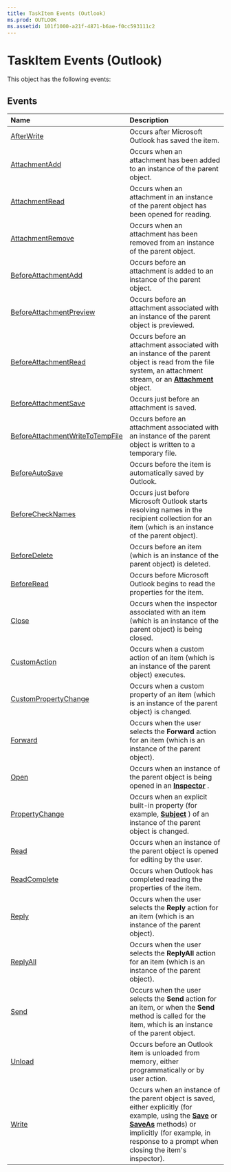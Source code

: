 ```yaml
---
title: TaskItem Events (Outlook)
ms.prod: OUTLOOK
ms.assetid: 101f1000-a21f-4871-b6ae-f0cc593111c2
---
```



# TaskItem Events (Outlook)
This object has the following events:

## Events



|**Name**|**Description**|
|:-----|:-----|
|[AfterWrite](taskitem-afterwrite-event-outlook.md)|Occurs after Microsoft Outlook has saved the item.|
|[AttachmentAdd](taskitem-attachmentadd-event-outlook.md)|Occurs when an attachment has been added to an instance of the parent object.|
|[AttachmentRead](taskitem-attachmentread-event-outlook.md)|Occurs when an attachment in an instance of the parent object has been opened for reading.|
|[AttachmentRemove](taskitem-attachmentremove-event-outlook.md)|Occurs when an attachment has been removed from an instance of the parent object.|
|[BeforeAttachmentAdd](taskitem-beforeattachmentadd-event-outlook.md)|Occurs before an attachment is added to an instance of the parent object.|
|[BeforeAttachmentPreview](taskitem-beforeattachmentpreview-event-outlook.md)|Occurs before an attachment associated with an instance of the parent object is previewed.|
|[BeforeAttachmentRead](taskitem-beforeattachmentread-event-outlook.md)|Occurs before an attachment associated with an instance of the parent object is read from the file system, an attachment stream, or an  **[Attachment](attachment-object-outlook.md)** object.|
|[BeforeAttachmentSave](taskitem-beforeattachmentsave-event-outlook.md)|Occurs just before an attachment is saved.|
|[BeforeAttachmentWriteToTempFile](taskitem-beforeattachmentwritetotempfile-event-outlook.md)|Occurs before an attachment associated with an instance of the parent object is written to a temporary file.|
|[BeforeAutoSave](taskitem-beforeautosave-event-outlook.md)|Occurs before the item is automatically saved by Outlook.|
|[BeforeCheckNames](taskitem-beforechecknames-event-outlook.md)|Occurs just before Microsoft Outlook starts resolving names in the recipient collection for an item (which is an instance of the parent object).|
|[BeforeDelete](taskitem-beforedelete-event-outlook.md)|Occurs before an item (which is an instance of the parent object) is deleted.|
|[BeforeRead](taskitem-beforeread-event-outlook.md)|Occurs before Microsoft Outlook begins to read the properties for the item.|
|[Close](taskitem-close-event-outlook.md)|Occurs when the inspector associated with an item (which is an instance of the parent object) is being closed.|
|[CustomAction](taskitem-customaction-event-outlook.md)|Occurs when a custom action of an item (which is an instance of the parent object) executes.|
|[CustomPropertyChange](taskitem-custompropertychange-event-outlook.md)|Occurs when a custom property of an item (which is an instance of the parent object) is changed. |
|[Forward](taskitem-forward-event-outlook.md)|Occurs when the user selects the  **Forward** action for an item (which is an instance of the parent object).|
|[Open](taskitem-open-event-outlook.md)|Occurs when an instance of the parent object is being opened in an  **[Inspector](inspector-object-outlook.md)** .|
|[PropertyChange](taskitem-propertychange-event-outlook.md)|Occurs when an explicit built-in property (for example,  **[Subject](taskitem-subject-property-outlook.md)** ) of an instance of the parent object is changed.|
|[Read](taskitem-read-event-outlook.md)|Occurs when an instance of the parent object is opened for editing by the user. |
|[ReadComplete](taskitem-readcomplete-event-outlook.md)|Occurs when Outlook has completed reading the properties of the item.|
|[Reply](taskitem-reply-event-outlook.md)|Occurs when the user selects the  **Reply** action for an item (which is an instance of the parent object).|
|[ReplyAll](taskitem-replyall-event-outlook.md)|Occurs when the user selects the  **ReplyAll** action for an item (which is an instance of the parent object).|
|[Send](taskitem-send-event-outlook.md)|Occurs when the user selects the  **Send** action for an item, or when the **Send** method is called for the item, which is an instance of the parent object.|
|[Unload](taskitem-unload-event-outlook.md)|Occurs before an Outlook item is unloaded from memory, either programmatically or by user action. |
|[Write](taskitem-write-event-outlook.md)|Occurs when an instance of the parent object is saved, either explicitly (for example, using the  **[Save](taskitem-save-method-outlook.md)** or **[SaveAs](taskitem-saveas-method-outlook.md)** methods) or implicitly (for example, in response to a prompt when closing the item's inspector).|

